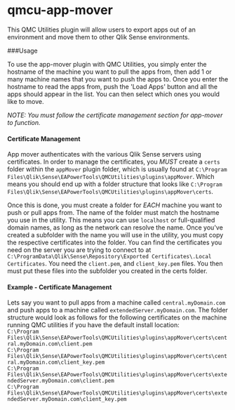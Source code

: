 # qmcu-app-mover
This QMC Utilities plugin will allow users to export apps out of an environment and move them to other Qlik Sense environments.


###Usage

To use the app-mover plugin with QMC Utilities, you simply enter the hostname of the machine you want to pull the apps from, then add 1 or many machine names that you want to push the apps to. Once you enter the hostname to read the apps from, push the 'Load Apps' button and all the apps should appear in the list. You can then select which ones you would like to move.

_NOTE:_ *You must follow the certificate management section for app-mover to function.*

####   Certificate Management

App mover authenticates with the various Qlik Sense servers using certificates. In order to manage the certificates, you _MUST_ create a `certs` folder within the `appMover` plugin folder, which is usually found at `C:\Program Files\Qlik\Sense\EAPowerTools\QMCUtilities\plugins\appMover`. Which means you should end up with a folder structure that looks like `C:\Program Files\Qlik\Sense\EAPowerTools\QMCUtilities\plugins\appMover\certs`.  

Once this is done, you must create a folder for *EACH* machine you want to push or pull apps from. The name of the folder must match the hostname you use in the utility. This means you can use `localhost` or full-qualified domain names, as long as the network can resolve the name. Once you've created a subfolder with the name you will use in the utility, you must copy the respective certificates into the folder. You can find the certificates you need on the server you are trying to connect to at `C:\ProgramData\Qlik\Sense\Repository\Exported Certificates\.Local Certificates`. You need the `client.pem`, and `client_key.pem` files. You then must put these files into the subfolder you created in the certs folder.

####   Example - Certificate Management

Lets say you want to pull apps from a machine called `central.myDomain.com` and push apps to a machine called `extendedServer.myDomain.com`. The folder structure would look as follows for the following certificates on the machine running QMC utilities if you have the default install location:  
`C:\Program Files\Qlik\Sense\EAPowerTools\QMCUtilities\plugins\appMover\certs\central.myDomain.com\client.pem`  
`C:\Program Files\Qlik\Sense\EAPowerTools\QMCUtilities\plugins\appMover\certs\central.myDomain.com\client_key.pem`  
`C:\Program Files\Qlik\Sense\EAPowerTools\QMCUtilities\plugins\appMover\certs\extendedServer.myDomain.com\client.pem`  
`C:\Program Files\Qlik\Sense\EAPowerTools\QMCUtilities\plugins\appMover\certs\extendedServer.myDomain.com\client_key.pem`
